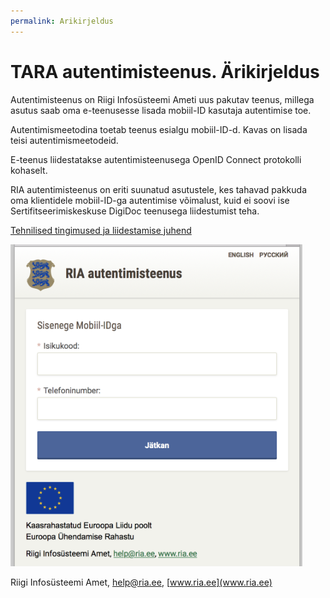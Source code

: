```yaml
---
permalink: Arikirjeldus
---
```


# TARA autentimisteenus. Ärikirjeldus

Autentimisteenus on Riigi Infosüsteemi Ameti uus pakutav teenus, millega asutus saab oma e-teenusesse lisada mobiil-ID kasutaja autentimise toe.

Autentimismeetodina toetab teenus esialgu mobiil-ID-d. Kavas on lisada teisi autentimismeetodeid.

E-teenus liidestatakse autentimisteenusega OpenID Connect protokolli kohaselt. 

RIA autentimisteenus on eriti suunatud asutustele, kes tahavad  pakkuda oma klientidele mobiil-ID-ga autentimise võimalust, kuid ei soovi ise Sertifitseerimiskeskuse DigiDoc teenusega liidestumist  teha.

[Tehnilised tingimused ja liidestamise juhend](Juhend)

![](img/KUVA-04.png)

Riigi Infosüsteemi Amet, help@ria.ee, [www.ria.ee](www.ria.ee)
